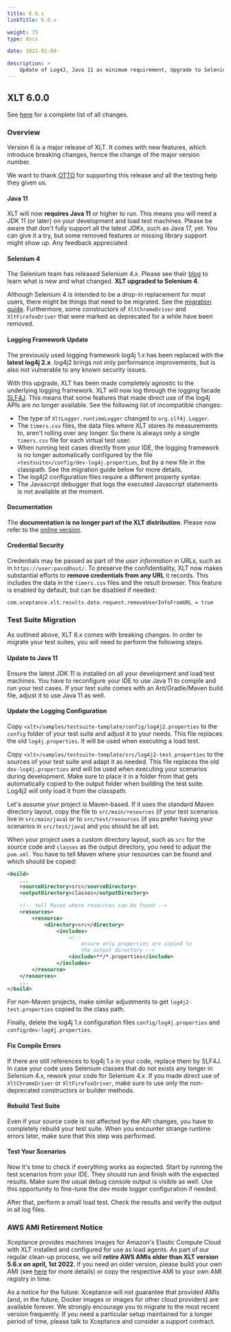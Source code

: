 ```yaml
---
title: 6.0.x
linkTitle: 6.0.x

weight: 75
type: docs

date: 2021-02-09

description: >
    Update of Log4J, Java 11 as minimum requirement, Upgrade to Selenium 4.
---
```


## XLT 6.0.0

See <a href="https://github.com/Xceptance/XLT/milestone/8?closed=1" target="_blank">here</a> for a complete list of all changes.

### Overview

Version 6 is a major release of XLT. It comes with new features, which introduce breaking changes, hence the change of the major version number. 

We want to thank [OTTO](https://www.otto.de/jobs/technology/techblog/) for supporting this release and all the testing help they given us.

#### Java 11 

XLT will now **requires Java 11** or higher to run. This means you will need a JDK 11 (or later) on your development and load test machines. Please be aware that don't fully support all the latest JDKs, such as Java 17, yet. You can give it a try, but some removed features or missing library support might show up. Any feedback appreciated.

#### Selenium 4 

The Selenium team has released Selenium 4.x. Please see their <a href="https://www.selenium.dev/blog/2021/announcing-selenium-4/" target="_blank">blog</a> to learn what is new and what changed. **XLT upgraded to Selenium 4**.

Although Selenium 4 is intended to be a drop-in replacement for most users, there might be things that need to be migrated. See the <a href="https://www.selenium.dev/documentation/webdriver/getting_started/upgrade_to_selenium_4/" target="_blank">migration guide</a>. Furthermore, some constructors of `XltChromeDriver` and `XltFirefoxDriver` that were marked as deprecated for a while have been removed.

#### Logging Framework Update

The previously used logging framework log4j 1.x has been replaced with the **latest log4j 2.x**. log4j2 brings not only performance improvements, but is also not vulnerable to any known security issues.

With this upgrade, XLT has been made completely agnostic to the underlying logging framework. XLT will now log through the logging facade <a href="https://www.slf4j.org/" target="_blank">SLF4J</a>. This means that some features that made direct use of the log4j APIs are no longer available. See the following list of incompatible changes:

* The type of `XltLogger.runtimeLogger` changed to `org.slf4j.Logger`.
* The `timers.csv` files, the data files where XLT stores its measurements to, aren't rolling over any longer. So there is always only a single `timers.csv` file for each virtual test user.
* When running test cases directly from your IDE, the logging framework is no longer automatically configured by the file `<testsuite>/config/dev-log4j.properties`, but by a new file in the classpath. See the migration guide below for more details.
* The log4j2 configuration files require a different property syntax.
* The Javascript debugger that logs the executed Javascript statements is not available at the moment.

#### Documentation

The **documentation is no longer part of the XLT distribution**. Please now refer to the [online version](https://xltdoc.xceptance.com/).

#### Credential Security
Credentials may be passed as part of the _user information_ in URLs, such as in `https://user:pass@host/`. To preserve the confidentiality, XLT now makes substantial efforts to **remove credentials from any URL** it records. This includes the data in the `timers.csv` files and the result browser. This feature is enabled by default, but can be disabled if needed:

```
com.xceptance.xlt.results.data.request.removeUserInfoFromURL = true
```

### Test Suite Migration

As outlined above, XLT 6.x comes with breaking changes. In order to migrate your test suites, you will need to perform the following steps.

#### Update to Java 11
Ensure the latest JDK 11 is installed on all your development and load test machines. You have to reconfigure your IDE to use Java 11 to compile and run your test cases. If your test suite comes with an Ant/Gradle/Maven build file, adjust it to use Java 11 as well.

#### Update the Logging Configuration
Copy `<xlt>/samples/testsuite-template/config/log4j2.properties` to the `config` folder of your test suite and adjust it to your needs. This file replaces the old `log4j.properties`. It will be used when executing a load test.

Copy `<xlt>/samples/testsuite-template/src/log4j2-test.properties` to the sources of your test suite and adapt it as needed. This file replaces the old `dev-log4j.properties` and will be used when executing your scenarios during development. Make sure to place it in a folder from that gets automatically copied to the output folder when building the test suite. Log4j2 will only load it from the classpath.

Let's assume your project is Maven-based. If it uses the standard Maven directory layout, copy the file to `src/main/resources` (if your test scenarios live in `src/main/java`) or to `src/test/resources` (if you prefer having your scenarios in `src/test/java`) and you should be all set. 

When your project uses a custom directory layout, such as `src` for the source code and `classes` as the output directory, you need to adjust the `pom.xml`. You have to tell Maven where your resources can be found and which should be copied:

```xml
<build>
    ...
    <sourceDirectory>src</sourceDirectory>
    <outputDirectory>classes</outputDirectory>

    <!-- tell Maven where resources can be found -->
    <resources>
        <resource>
            <directory>src</directory>
                <includes>
                    <!-- 
                        ensure only properties are copied to 
                        the output directory -->
                    <include>**/*.properties</include>
                </includes>
        </resource>
    </resources> 
    ...
</build>
```

For non-Maven projects, make similar adjustments to get `log4j2-test.properties` copied to the class path.

Finally, delete the log4j 1.x configuration files `config/log4j.properties` and `config/dev-log4j.properties`.

#### Fix Compile Errors
If there are still references to log4j 1.x in your code, replace them by SLF4J. In case your code uses Selenium classes that do not exists any longer in Selenium 4.x, rework your code for Selenium 4.x. If you made direct use of `XltChromeDriver` or `XltFirefoxDriver`, make sure to use only the non-deprecated constructors or builder methods.

#### Rebuild Test Suite
Even if your source code is not affected by the API changes, you have to completely rebuild your test suite. When you encounter strange runtime errors later, make sure that this step was performed.

#### Test Your Scenarios
Now it's time to check if everything works as expected. Start by running the test scenarios from your IDE. They should run and finish with the expected results. Make sure the usual debug console output is visible as well. Use this opportunity to fine-tune the dev mode logger configuration if needed.

After that, perform a small load test. Check the results and verify the output in all log files.    


### AWS AMI Retirement Notice

Xceptance provides machines images for Amazon's Elastic Compute Cloud with XLT installed and configured for use as load agents. As part of our regular clean-up process, we will **retire AWS AMIs older than XLT version 5.6.x on april, 1st 2022**. If you need an older version, please build your own AMI (see <a href="https://github.com/Xceptance/XLT-Packer" target="_blank">here</a> for more details) or copy the respective AMI to your own AMI registry in time.

As a notice for the future: Xceptance will not guarantee that provided AMIs (and, in the future, Docker images or images for other cloud providers) are available forever. We strongly encourage you to migrate to the most recent version frequently. If you need a particular setup maintained for a longer period of time, please talk to Xceptance and consider a support contract.
